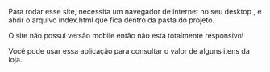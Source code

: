 Para rodar esse site, necessita um navegador de internet no seu desktop , e abrir o arquivo index.html que fica dentro da pasta do projeto.

O site não possui versão mobile então não está totalmente responsivo!

Você pode usar essa aplicação para consultar o valor de alguns itens da loja.